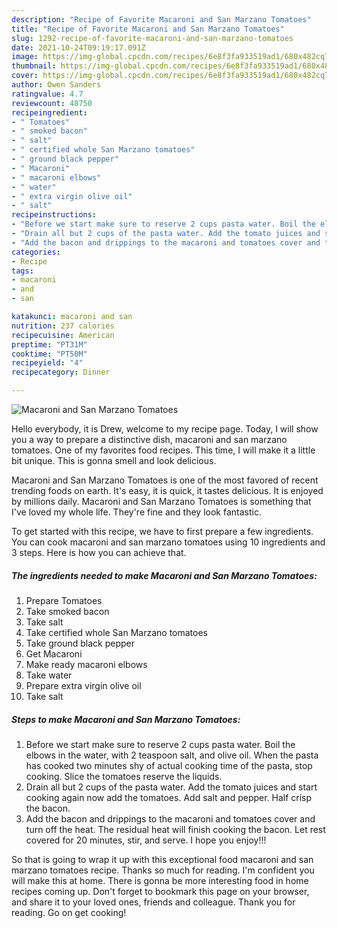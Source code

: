 ```yaml
---
description: "Recipe of Favorite Macaroni and San Marzano Tomatoes"
title: "Recipe of Favorite Macaroni and San Marzano Tomatoes"
slug: 1292-recipe-of-favorite-macaroni-and-san-marzano-tomatoes
date: 2021-10-24T09:19:17.091Z
image: https://img-global.cpcdn.com/recipes/6e8f3fa933519ad1/680x482cq70/macaroni-and-san-marzano-tomatoes-recipe-main-photo.jpg
thumbnail: https://img-global.cpcdn.com/recipes/6e8f3fa933519ad1/680x482cq70/macaroni-and-san-marzano-tomatoes-recipe-main-photo.jpg
cover: https://img-global.cpcdn.com/recipes/6e8f3fa933519ad1/680x482cq70/macaroni-and-san-marzano-tomatoes-recipe-main-photo.jpg
author: Owen Sanders
ratingvalue: 4.7
reviewcount: 48750
recipeingredient:
- " Tomatoes"
- " smoked bacon"
- " salt"
- " certified whole San Marzano tomatoes"
- " ground black pepper"
- " Macaroni"
- " macaroni elbows"
- " water"
- " extra virgin olive oil"
- " salt"
recipeinstructions:
- "Before we start make sure to reserve 2 cups pasta water. Boil the elbows in the water, with 2 teaspoon salt, and olive oil. When the pasta has cooked two minutes shy of actual cooking time of the pasta, stop cooking. Slice the tomatoes reserve the liquids."
- "Drain all but 2 cups of the pasta water. Add the tomato juices and start cooking again now add the tomatoes. Add salt and pepper. Half crisp the bacon."
- "Add the bacon and drippings to the macaroni and tomatoes cover and turn off the heat. The residual heat will finish cooking the bacon. Let rest covered for 20 minutes, stir, and serve. I hope you enjoy!!!"
categories:
- Recipe
tags:
- macaroni
- and
- san

katakunci: macaroni and san 
nutrition: 237 calories
recipecuisine: American
preptime: "PT31M"
cooktime: "PT50M"
recipeyield: "4"
recipecategory: Dinner

---
```



![Macaroni and San Marzano Tomatoes](https://img-global.cpcdn.com/recipes/6e8f3fa933519ad1/680x482cq70/macaroni-and-san-marzano-tomatoes-recipe-main-photo.jpg)

Hello everybody, it is Drew, welcome to my recipe page. Today, I will show you a way to prepare a distinctive dish, macaroni and san marzano tomatoes. One of my favorites food recipes. This time, I will make it a little bit unique. This is gonna smell and look delicious.



Macaroni and San Marzano Tomatoes is one of the most favored of recent trending foods on earth. It's easy, it is quick, it tastes delicious. It is enjoyed by millions daily. Macaroni and San Marzano Tomatoes is something that I've loved my whole life. They're fine and they look fantastic.


To get started with this recipe, we have to first prepare a few ingredients. You can cook macaroni and san marzano tomatoes using 10 ingredients and 3 steps. Here is how you can achieve that.

<!--inarticleads1-->

##### The ingredients needed to make Macaroni and San Marzano Tomatoes:

1. Prepare  Tomatoes
1. Take  smoked bacon
1. Take  salt
1. Take  certified whole San Marzano tomatoes
1. Take  ground black pepper
1. Get  Macaroni
1. Make ready  macaroni elbows
1. Take  water
1. Prepare  extra virgin olive oil
1. Take  salt




<!--inarticleads2-->

##### Steps to make Macaroni and San Marzano Tomatoes:

1. Before we start make sure to reserve 2 cups pasta water. Boil the elbows in the water, with 2 teaspoon salt, and olive oil. When the pasta has cooked two minutes shy of actual cooking time of the pasta, stop cooking. Slice the tomatoes reserve the liquids.
1. Drain all but 2 cups of the pasta water. Add the tomato juices and start cooking again now add the tomatoes. Add salt and pepper. Half crisp the bacon.
1. Add the bacon and drippings to the macaroni and tomatoes cover and turn off the heat. The residual heat will finish cooking the bacon. Let rest covered for 20 minutes, stir, and serve. I hope you enjoy!!!




So that is going to wrap it up with this exceptional food macaroni and san marzano tomatoes recipe. Thanks so much for reading. I'm confident you will make this at home. There is gonna be more interesting food in home recipes coming up. Don't forget to bookmark this page on your browser, and share it to your loved ones, friends and colleague. Thank you for reading. Go on get cooking!
